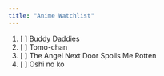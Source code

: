 ```yaml
---
title: "Anime Watchlist"
---
```


1. [ ] Buddy Daddies
2. [ ] Tomo-chan
3. [ ] The Angel Next Door Spoils Me Rotten
4. [ ] Oshi no ko